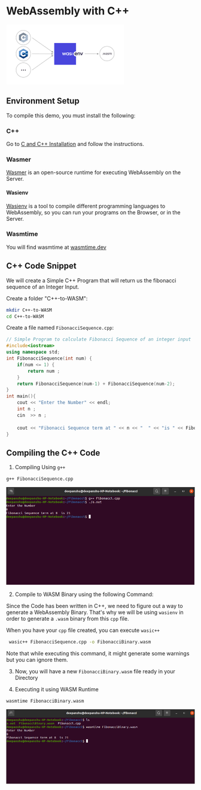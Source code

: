 # WebAssembly with C++

![C++ WebAssembly](/img/tutorial/C++WASI.png?raw=true)

## Environment Setup 

To compile this demo, you must install the following:

### C++

Go to [C and C++ Installation](https://docs.microsoft.com/en-us/cpp/build/vscpp-step-0-installation?view=msvc-170) and follow the instructions.

### Wasmer

[Wasmer](https://docs.wasmer.io/) is an open-source runtime for executing WebAssembly on the Server.

#### Wasienv

[Wasienv](https://github.com/wasienv/wasienv) is a tool to compile different programming languages to WebAssembly, so you can run your programs on the Browser, or in the Server.

### Wasmtime

You will find wasmtime at [wasmtime.dev](https://wasmtime.dev/)

## C++ Code Snippet

We will create a Simple C++ Program that will return us the fibonacci sequence of an Integer Input.

Create a folder "C++-to-WASM":

```bash
mkdir C++-to-WASM
cd C++-to-WASM
```

Create a file named `FibonacciSequence.cpp`:

```C++
// Simple Program to calculate Fibonacci Sequence of an integer input
#include<iostream>
using namespace std;
int FibonacciSequence(int num) {
    if(num <= 1) {
        return num ;
    }
    return FibonacciSequence(num-1) + FibonacciSequence(num-2);
}
int main(){
    cout << "Enter the Number" << endl;
    int n ;
    cin  >> n ;
    
    cout << "Fibonacci Sequence term at " << n << "  " << "is " << FibonacciSequence(n) << endl;
}
```

## Compiling the C++ Code

1. Compiling Using `g++`

```bash
g++ FibonacciSequence.cpp
```
![C++ Screenshot1](/img/tutorial/C++ExecutionScreenshot.png?raw=true)

2. Compile to WASM Binary using the following Command:

Since the Code has been written in C++, we need to figure out a way to generate a WebAssembly Binary. That's why we will be using `wasienv` in order to generate a `.wasm` binary from this `cpp` file.

When you have your `cpp` file created, you can execute `wasic++`

```bash
 wasic++ FibonacciSequence.cpp -o FibonacciBinary.wasm
```

Note that while executing this command, it might generate some warnings but you can ignore them.

3. Now, you will have a new `FibonacciBinary.wasm` file ready in your Directory

4. Executing it using WASM Runtime
```bash
wasmtime FibonacciBinary.wasm
```
![C++ Screenshot2](/img/tutorial/C++Wasm.png?raw=true)

